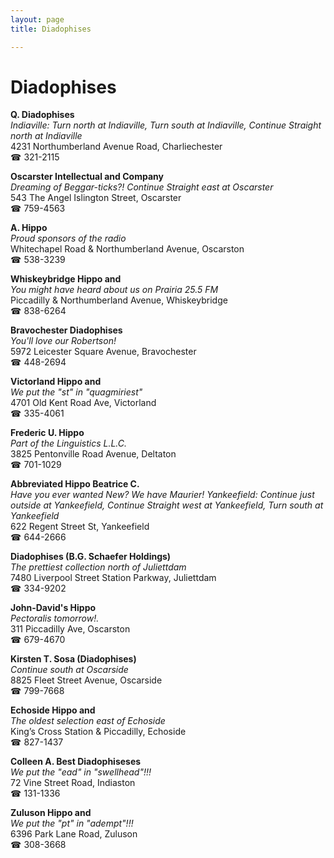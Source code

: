 ```yaml
---
layout: page 
title: Diadophises

---
```



# Diadophises


 **Q. Diadophises**  
_Indiaville: Turn north at Indiaville, Turn south at Indiaville, Continue Straight north at Indiaville_  
4231 Northumberland Avenue Road, Charliechester  
☎ 321-2115

**Oscarster Intellectual and Company**  
_Dreaming of Beggar-ticks?! 
Continue Straight east at Oscarster_  
543 The Angel Islington Street, Oscarster  
☎ 759-4563

**A. Hippo**  
_Proud sponsors of the radio_  
Whitechapel Road & Northumberland Avenue, Oscarston  
☎ 538-3239

**Whiskeybridge Hippo and**  
_You might have heard about us on Prairia 25.5 FM_  
Piccadilly & Northumberland Avenue, Whiskeybridge  
☎ 838-6264

**Bravochester Diadophises**  
_You'll love our Robertson!_  
5972 Leicester Square Avenue, Bravochester  
☎ 448-2694

**Victorland Hippo and**  
_We put the "st" in "quagmiriest"_  
4701 Old Kent Road Ave, Victorland  
☎ 335-4061

**Frederic U. Hippo**  
_Part of the Linguistics L.L.C._  
3825 Pentonville Road Avenue, Deltaton  
☎ 701-1029

**Abbreviated Hippo Beatrice C.**  
_Have you ever wanted New? We have Maurier! 
Yankeefield: Continue just outside at Yankeefield, Continue Straight west at Yankeefield, Turn south at Yankeefield_  
622 Regent Street St, Yankeefield  
☎ 644-2666

**Diadophises (B.G. Schaefer Holdings)**  
_The prettiest collection north of Juliettdam_  
7480 Liverpool Street Station Parkway, Juliettdam  
☎ 334-9202

**John-David's Hippo**  
_Pectoralis tomorrow!._  
311 Piccadilly Ave, Oscarston  
☎ 679-4670

**Kirsten T. Sosa (Diadophises)**  
_Continue south at Oscarside_  
8825 Fleet Street Avenue, Oscarside  
☎ 799-7668

**Echoside Hippo and**  
_The oldest selection east of Echoside_  
King’s Cross Station & Piccadilly, Echoside  
☎ 827-1437

**Colleen A. Best Diadophiseses**  
_We put the "ead" in "swellhead"!!!_  
72 Vine Street Road, Indiaston  
☎ 131-1336

**Zuluson Hippo and**  
_We put the "pt" in "adempt"!!!_  
6396 Park Lane Road, Zuluson  
☎ 308-3668

